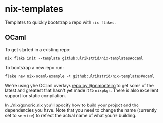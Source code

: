 # nix-templates

Templates to quickly bootstrap a repo with `nix flakes`.

## OCaml

To get started in a existing repo:

`nix flake init --template github:ulrikstrid/nix-templates#ocaml`

To bootstrap a new repo run:

`flake new nix-ocaml-example -t github:ulrikstrid/nix-templates#ocaml`

We're using yhe OCaml overlays [repo by @anmonteiro](https://github.com/anmonteiro/nix-overlays) to get some of the latest and greatest that hasn't yet made it to `nixpkgs`. There is also excellent support for static compilation.

In [./nix/generic.nix](./ocaml/nix/generic.nix) you'll specify how to build your project and the dependencies you have. Note that you need to change the name (currently set to `service`) to reflect the actual name of what you're building.
